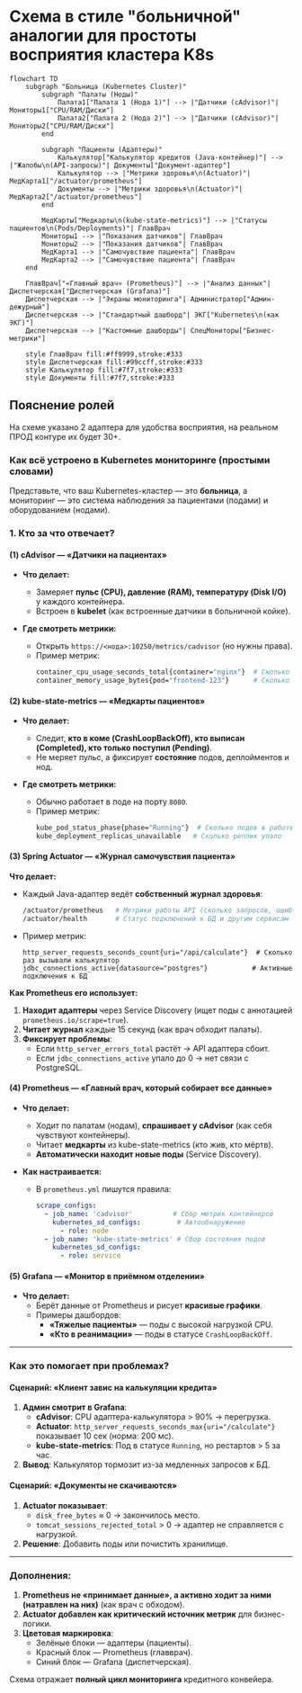 # **Схема в стиле "больничной" аналогии для простоты восприятия кластера K8s**  

```mermaid
flowchart TD
    subgraph "Больница (Kubernetes Cluster)"
        subgraph "Палаты (Ноды)"
            Палата1["Палата 1 (Нода 1)"] --> |"Датчики (cAdvisor)"| Мониторы1["CPU/RAM/Диски"]
            Палата2["Палата 2 (Нода 2)"] --> |"Датчики (cAdvisor)"| Мониторы2["CPU/RAM/Диски"]
        end

        subgraph "Пациенты (Адаптеры)"
            Калькулятор["Калькулятор кредитов (Java-контейнер)"] --> |"Жалобы\n(API-запросы)"| Документы["Документ-адаптер"]
            Калькулятор --> |"Метрики здоровья\n(Actuator)"| МедКарта1["/actuator/prometheus"]
            Документы --> |"Метрики здоровья\n(Actuator)"| МедКарта2["/actuator/prometheus"]
        end

        МедКарты["Медкарты\n(kube-state-metrics)"] --> |"Статусы пациентов\n(Pods/Deployments)"| ГлавВрач
        Мониторы1 --> |"Показания датчиков"| ГлавВрач
        Мониторы2 --> |"Показания датчиков"| ГлавВрач
        МедКарта1 --> |"Самочувствие пациента"| ГлавВрач
        МедКарта2 --> |"Самочувствие пациента"| ГлавВрач
    end

    ГлавВрач["«Главный врач» (Prometheus)"] --> |"Анализ данных"| Диспетчерская["Диспетчерская (Grafana)"]
    Диспетчерская --> |"Экраны мониторинга"| Администратор["Админ-дежурный"]
    Диспетчерская --> |"Стандартный дашборд"| ЭКГ["Kubernetes\n(как ЭКГ)"]
    Диспетчерская --> |"Кастомные дашборды"| СпецМониторы["Бизнес-метрики"]

    style ГлавВрач fill:#ff9999,stroke:#333
    style Диспетчерская fill:#99ccff,stroke:#333
    style Калькулятор fill:#7f7,stroke:#333
    style Документы fill:#7f7,stroke:#333
```

## **Пояснение ролей**  

На схеме указано 2 адаптера для удобства восприятия, на реальном ПРОД контуре их будет 30+. 

### **Как всё устроено в Kubernetes мониторинге (простыми словами)**  

Представьте, что ваш Kubernetes-кластер — это **больница**, а мониторинг — это система наблюдения за пациентами (подами) и оборудованием (нодами).  

### **1. Кто за что отвечает?**  

#### **(1) cAdvisor — «Датчики на пациентах»**  
- **Что делает:**  
  - Замеряет **пульс (CPU), давление (RAM), температуру (Disk I/O)** у каждого контейнера.  
  - Встроен в **kubelet** (как встроенные датчики в больничной койке).  

- **Где смотреть метрики:**  
  - Открыть `https://<нода>:10250/metrics/cadvisor` (но нужны права).  
  - Пример метрик:  
    ```bash
    container_cpu_usage_seconds_total{container="nginx"}  # Сколько CPU съел контейнер
    container_memory_usage_bytes{pod="frontend-123"}      # Сколько RAM заняло
    ```

#### **(2) kube-state-metrics — «Медкарты пациентов»**  
- **Что делает:**  
  - Следит, **кто в коме (CrashLoopBackOff), кто выписан (Completed), кто только поступил (Pending)**.  
  - Не меряет пульс, а фиксирует **состояние** подов, деплойментов и нод.  

- **Где смотреть метрики:**  
  - Обычно работает в поде на порту `8080`.  
  - Пример метрик:  
    ```bash
    kube_pod_status_phase{phase="Running"}  # Сколько подов в работе
    kube_deployment_replicas_unavailable   # Сколько реплик упало
    ```

#### **(3) Spring Actuator — «Журнал самочувствия пациента»**  
**Что делает:**  
- Каждый Java-адаптер ведёт **собственный журнал здоровья**:  
  ```bash
  /actuator/prometheus   # Метрики работы API (сколько запросов, ошибок)
  /actuator/health       # Статус подключений к БД и другим сервисам
  ```
- Пример метрик:  
  ```promql
  http_server_requests_seconds_count{uri="/api/calculate"}  # Сколько раз вызывали калькулятор
  jdbc_connections_active{datasource="postgres"}           # Активные подключения к БД
  ```
**Как Prometheus его использует:**  
1. **Находит адаптеры** через Service Discovery (ищет поды с аннотацией `prometheus.io/scrape=true`).  
2. **Читает журнал** каждые 15 секунд (как врач обходит палаты).  
3. **Фиксирует проблемы**:  
   - Если `http_server_errors_total` растёт → API адаптера сбоит.  
   - Если `jdbc_connections_active` упало до 0 → нет связи с PostgreSQL.  

#### **(4) Prometheus — «Главный врач, который собирает все данные»**  
- **Что делает:**  
  - Ходит по палатам (нодам), **спрашивает у cAdvisor** (как себя чувствуют контейнеры).  
  - Читает **медкарты** из kube-state-metrics (кто жив, кто мёртв).  
  - **Автоматически находит новые поды** (Service Discovery).  

- **Как настраивается:**  
  - В `prometheus.yml` пишутся правила:  
    ```yaml
    scrape_configs:
      - job_name: 'cadvisor'          # Сбор метрик контейнеров
        kubernetes_sd_configs:         # Автообнаружение
          - role: node
      - job_name: 'kube-state-metrics' # Сбор состояния подов
        kubernetes_sd_configs:
          - role: service
    ```

#### **(5) Grafana — «Монитор в приёмном отделении»**  

- **Что делает:**  
  - Берёт данные от Prometheus и рисует **красивые графики**.  
  - Примеры дашбордов:  
    - **«Тяжелые пациенты»** — поды с высокой нагрузкой CPU.  
    - **«Кто в реанимации»** — поды в статусе `CrashLoopBackOff`.  

---

### **Как это помогает при проблемах?**  
#### **Сценарий: «Клиент завис на калькуляции кредита»**  
1. **Админ смотрит в Grafana**:  
   - **cAdvisor**: CPU адаптера-калькулятора > 90% → перегрузка.  
   - **Actuator**: `http_server_requests_seconds_max{uri="/calculate"}` показывает 10 сек (норма: 200 мс).  
   - **kube-state-metrics**: Под в статусе `Running`, но рестартов > 5 за час.  
2. **Вывод**: Калькулятор тормозит из-за медленных запросов к БД.  

#### **Сценарий: «Документы не скачиваются»**  
1. **Actuator показывает**:  
   - `disk_free_bytes` ≈ 0 → закончилось место.  
   - `tomcat_sessions_rejected_total` > 0 → адаптер не справляется с нагрузкой.  
2. **Решение**: Добавить поды или почистить хранилище.  

---

### **Дополнения:**  
1. **Prometheus не «принимает данные», а активно ходит за ними (натравлен на них)** (как врач с обходом).  
2. **Actuator добавлен как критический источник метрик** для бизнес-логики.  
3. **Цветовая маркировка**:  
   - Зелёные блоки — адаптеры (пациенты).  
   - Красный блок — Prometheus (главврач).  
   - Синий блок — Grafana (диспетчерская).  

Схема отражает **полный цикл мониторинга** кредитного конвейера.
